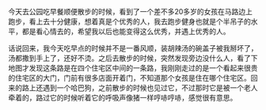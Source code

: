 今天去公园吃早餐顺便散步的时候，看到了一个差不多20多岁的女孩在马路边上跑步，看上去十分健康，想着真是个优秀的人，我去跑步健身也就是个半吊子的水平，都是看心情去的，希望我以后也能变得这么优秀，并遇上优秀的人。

话说回来，我今天吃早点的时候并不是一番风顺，装胡辣汤的碗盖子被我掰坏了，汤都撒到手上了，还好不烫。之后去散步的时候，突然发现旁边没什么人，看了下地图才发现这条路是在四个住宅区中间的一条路，我刚刚走过的是一个看起来很贵的住宅区的大门，门前有很多店面开着门，不知道那个女孩是住在哪个住宅区。回来的路上还遇到一个哈巴狗，之前散步的时候也见过它，不过那时它是被一个老人牵着的，路过它的时候听着它的呼吸声像猪一样哼哧哼哧，感觉很有意思。